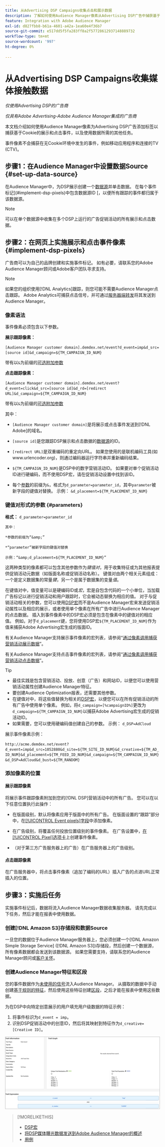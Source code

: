 ```yaml
---
title: 从Advertising DSP Campaigns收集点击和展示数据
description: 了解如何使用Audience Manager像素从Advertising DSP广告中捕获基于Cookie的展示和点击事件
feature: Integration with Adobe Audience Manager
exl-id: d827fbb8-b61a-4601-a42a-1ea60e4f36b7
source-git-commit: e517dd5f5fa283ff8a2f57728612937148889732
workflow-type: tm+mt
source-wordcount: '997'
ht-degree: 0%

---
```


# 从Advertising DSP Campaigns收集媒体接触数据

*仅使用Advertising DSP的广告商*

*仅具有Adobe Advertising-Adobe Audience Manager集成的广告商*

本文档介绍如何使用Audience Manager像素为Advertising DSP广告添加标签以捕获基于Cookie的展示和点击事件，以及使用数据所需的其他任务。

事件像素不会捕获在无Cookie环境中发生的事件，例如移动应用程序和连接的TV (CTV)。

## 步骤1：在Audience Manager中设置数据Source {#set-up-data-source}

在Audience Manager中，为DSP展示创建一个[数据源](https://experienceleague.adobe.com/docs/audience-manager/user-guide/features/data-sources/datasources-list-and-settings.html)并单击数据。 在每个事件标记](#implement-dsp-pixels)中包含数据源ID [，以便所有跟踪的事件都归属于该数据源。

>[!NOTE]
> 可以在单个数据源中收集在多个DSP上运行的广告促销活动的所有展示和点击数据。

## 步骤2：在网页上实施展示和点击事件像素 {#implement-dsp-pixels}

广告商可以为自己的品牌创建和实施事件标记。 如有必要，请联系您的Adobe Audience Manager顾问或Adobe客户团队寻求支持。

>[!NOTE]
>
>如果您的组织使用[!DNL Analytics]跟踪，则您可能不需要Audience Manager点击跟踪。 Adobe Analytics可捕获点击信号，并可通过[服务器端转发](https://experienceleague.adobe.com/docs/analytics/admin/admin-tools/server-side-forwarding/ssf.html)将其发送到Audience Manager。

### 像素语法

事件像素必须包含以下参数。

**展示跟踪像素：**

`[Audience Manager customer domain].demdex.net/event?d_event=imp&d_src=[source id]&d_campaign=${TM_CAMPAIGN_ID_NUM}`

带有以`&`为前缀的[可选附加参数](#parameters)

**点击跟踪像素：**

`[Audience Manager customer domain].demdex.net/event?d_event=click&d_src=[source id]&d_rd=[redirect URL]&d_campaign=${TM_CAMPAIGN_ID_NUM}`

带有以`&`为前缀的[可选附加参数](#parameters)

其中：

* `[Audience Manager customer domain]`是将展示或点击事件发送到[!DNL Adobe]的域名。

* `[source id]`是您跟踪DSP展示和点击数据的[数据源](#set-up-data-source)的ID。

* `[redirect URL]`是双重编码的重定向URL。 如果您使用的是联机编码工具(如www.urlencoder.org)，则通过编码器运行字符串并重新编码结果。

* `${TM_CAMPAIGN_ID_NUM}`是DSP中的数字营销活动ID。 如果要对单个促销活动ID进行硬编码，而不使用DSP宏，请在促销活动设置中找到该ID。

* 每个[参数](#key-value-pairs)的前缀为`&`，格式为`d_parameter=parameter_id`，其中`parameter`被新字段的键值对替换。 示例： `&d_placement=${TM_PLACEMENT_ID_NUM}`

### 键值对形式的参数 {#parameters}

**格式：** `d_parameter=parameter_id`

    其中：
    
    *参数的前缀为“&amp;”
    
    *“parameter”被新字段的键值对替换
    
    示例：“&amp;d_placement=${TM_PLACEMENT_ID_NUM}”

这两种类型的像素都可以包含其他参数作为&#x200B;*键值对*，用于收集特征或为其他报表提供促销活动元数据（如版面名称或促销活动名称）。 键值对由两个相关元素组成：一个是定义数据集的常量&#x200B;*键*，另一个是属于数据集的变量&#x200B;*值*。

在键值对中，值变量可以是硬编码ID或&#x200B;*宏*，宏是自包含代码的一个小单位，当加载广告标记以进行促销活动和用户跟踪时，它会被动态替换为相应的值。 对于与促销活动相关的参数，您可以使用[DSP宏](/help/dsp/campaign-management/macros.md)而不是Audience Manager宏来发送促销活动属性以及相应的展示，或者使用单个像素在所有广告中进行Audience Manager的点击数据。 插入到事件像素中的DSP宏必须是包含在像素中的键值对的相应值。 例如，对于`d_placement`键，您将使用DSP宏`${TM_PLACEMENT_ID_NUM}`作为值来捕获Adobe Advertising宏生成的版面ID。

有关Audience Manager支持展示事件像素的宏列表，请参阅“[通过像素调用捕获营销活动展示数据](https://experienceleague.adobe.com/docs/audience-manager/user-guide/implementation-integration-guides/media-data-integration/impression-data-pixels.html#supported-key-value-pairs)”。

有关Audience Manager支持点击事件像素的宏列表，请参阅“[通过像素调用捕获营销活动点击数据](https://experienceleague.adobe.com/docs/audience-manager/user-guide/implementation-integration-guides/media-data-integration/click-data-pixels.html)”。

>[!TIP]
>
>* 最佳实践是包含营销活动、投放、创意（广告）和网站ID，以便您可以使用营销活动属性创建Audience Manager特征。
>* 要创建Audience Optimization报表，还需要其他参数。
>* 在键值对中，将这些值替换为相关的[DSP宏](/help/dsp/campaign-management/macros.md)，以便您可以在所有促销活动的所有广告中使用单个像素。 例如，将`d_campaign=[%campaignID%]`更改为`d_campaign=${TM_CAMPAIGN_ID_NUM}`以捕获Adobe Advertising宏生成的促销活动ID。
>* 如果需要，您可以使用硬编码值创建自己的参数。 示例： `d_DSP=AdCloud`

展示事件像素示例：

`http://acme.demdex.net/event?d_event=imp&d_src=1052880&d_site=${TM_SITE_ID_NUM}&d_creative=${TM_AD_ID_NUM}&d_placement=${TM_FEED_ID_NUM}&d_campaign=${TM_CAMPAIGN_ID_NUM}&d_DSP=AdCloud&d_bust=${TM_RANDOM}`

### 添加像素的位置

#### 展示跟踪像素

将展示事件跟踪像素附加到您的[!DNL DSP]营销活动中的所有广告。 您可以在以下任意位置执行此操作：

* 在版面级别，默认将像素应用于版面中的所有广告。 在版面设置的“跟踪”部分中，在[[!UICONTROL Event pixels]字段](/help/dsp/campaign-management/placements/placement-settings.md)中添加像素。

* 在广告级别，将覆盖任何投放位置级别的事件像素。 在广告设置中，[在[!UICONTROL Pixel]选项卡](/help/dsp/campaign-management/ads/ad-edit.md)上创建事件像素。

* （对于第三方广告服务器上的广告）在广告服务器上的广告级别。

#### 点击跟踪像素

在广告服务器中，将点击事件像素（追加了编码的URL）插入广告的点进URL正常插入的位置。

## 步骤3：实施后任务

实施事件标记后，数据将流入Audience Manager数据收集服务器。 请先完成以下任务，然后才能在报表中使用数据。

### 创建[!DNL Amazon S3]存储段和数据Source

一旦您的数据位于Audience Manager服务器上，您必须创建一个[!DNL Amazon Simple Storage Service] ([!DNL Amazon S3])存储段，然后创建一个数据源，所有像素数据都会发送到该数据源。 如果您需要支持，请联系您的Audience Manager顾问或[客户关怀](https://experienceleague.adobe.com/docs/audience-manager/user-guide/help-and-legal/help-legal-contact.html)。

### 创建Audience Manager特征和区段

您的事件数据作为[未使用的信号](https://experienceleague.adobe.com/docs/audience-manager/user-guide/reporting/interactive-and-overlap-reports/unused-signals.html)流入Audience Manager。 从摄取的数据中手动创建[基于规则的特征](https://experienceleague.adobe.com/docs/audience-manager/user-guide/features/traits/trait-builder/create-onboarded-rule-based-traits.html)，然后使用这些特征创建[区段](https://experienceleague.adobe.com/docs/audience-manager/user-guide/features/segments/segments-purpose.html)，之后才能在报表中使用这些数据。

为在DSP中向特定创意展示的用户填充用户级数据的特征示例：

1. 将事件标识为`d_event = imp`。
1. 识别DSP促销活动中的创意ID，然后将其映射到特征作为`d_creative=[Creative ID]`。

![特征创建屏幕](/help/dsp/assets/aa-trait.png)

>[!MORELIKETHIS]
>
>* [DSP宏](/help/dsp/campaign-management/macros.md)
>* [将DSP媒体曝光数据发送到Adobe Audience Manager的概述](overview.md)
>* [用例](use-cases.md)
